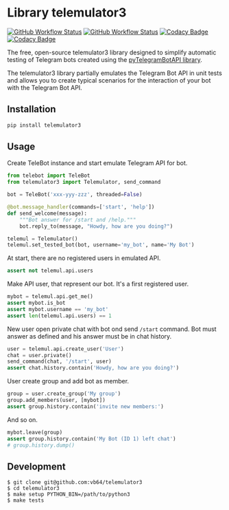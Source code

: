 # Library telemulator3

[![GitHub Workflow Status](https://img.shields.io/github/actions/workflow/status/vb64/telemulator3/pep257.yml?label=Pep257&style=plastic&branch=main)](https://github.com/vb64/telemulator3/actions?query=workflow%3Apep257)
[![GitHub Workflow Status](https://img.shields.io/github/actions/workflow/status/vb64/telemulator3/py3.yml?label=Python%203.7-3.11&style=plastic&branch=main)](https://github.com/vb64/telemulator3/actions?query=workflow%3Apy3)
[![Codacy Badge](https://app.codacy.com/project/badge/Grade/fe568012ee1649b89bafbb4de163a0c0)](https://app.codacy.com/gh/vb64/telemulator3/dashboard?utm_source=gh&utm_medium=referral&utm_content=&utm_campaign=Badge_grade)
[![Codacy Badge](https://app.codacy.com/project/badge/Coverage/fe568012ee1649b89bafbb4de163a0c0)](https://app.codacy.com/gh/vb64/telemulator3/dashboard?utm_source=gh&utm_medium=referral&utm_content=&utm_campaign=Badge_coverage)

The free, open-source telemulator3 library designed to simplify automatic testing of Telegram bots created using the [pyTelegramBotAPI library](https://github.com/eternnoir/pyTelegramBotAPI).

The telemulator3 library partially emulates the Telegram Bot API in unit tests and allows you to create typical scenarios for the interaction of your bot with the Telegram Bot API.

## Installation

```bash
pip install telemulator3
```

## Usage

Create TeleBot instance and start emulate Telegram API for bot.

```python
from telebot import TeleBot
from telemulator3 import Telemulator, send_command

bot = TeleBot('xxx-yyy-zzz', threaded=False)

@bot.message_handler(commands=['start', 'help'])
def send_welcome(message):
    """Bot answer for /start and /help."""
    bot.reply_to(message, "Howdy, how are you doing?")

telemul = Telemulator()
telemul.set_tested_bot(bot, username='my_bot', name='My Bot')
```

At start, there are no registered users in emulated API.

```python
assert not telemul.api.users
```

Make API user, that represent our bot.
It's a first registered user.

```python
mybot = telemul.api.get_me()
assert mybot.is_bot
assert mybot.username == 'my_bot'
assert len(telemul.api.users) == 1
```

New user open private chat with bot ond send `/start` command.
Bot must answer as defined and his answer must be in chat history.

```python
user = telemul.api.create_user('User')
chat = user.private()
send_command(chat, '/start', user)
assert chat.history.contain('Howdy, how are you doing?')
```

User create group and add bot as member.

```python
group = user.create_group('My group')
group.add_members(user, [mybot])
assert group.history.contain('invite new members:')
```

And so on.

```python
mybot.leave(group)
assert group.history.contain('My Bot (ID 1) left chat')
# group.history.dump()
```

## Development

```
$ git clone git@github.com:vb64/telemulator3
$ cd telemulator3
$ make setup PYTHON_BIN=/path/to/python3
$ make tests
```

